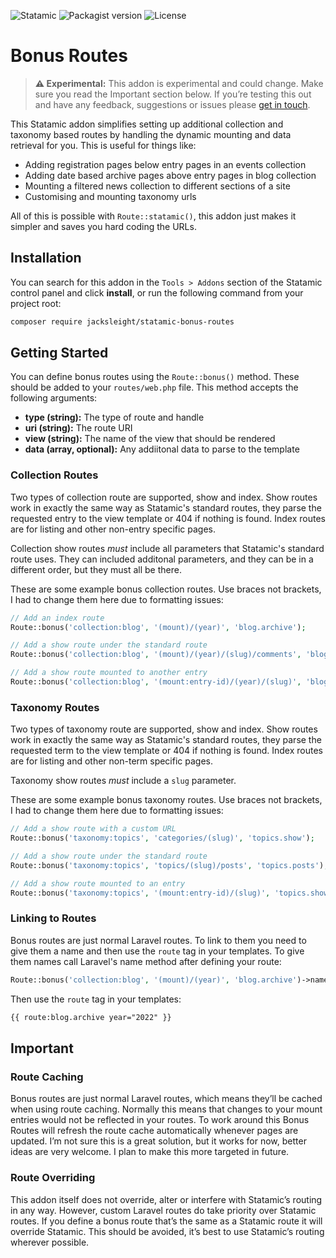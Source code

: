 <!-- statamic:hide -->

![Statamic](https://flat.badgen.net/badge/Statamic/3.3+/FF269E)
![Packagist version](https://flat.badgen.net/packagist/v/jacksleight/statamic-bonus-routes)
![License](https://flat.badgen.net/github/license/jacksleight/statamic-bonus-routes)

# Bonus Routes 

<!-- /statamic:hide -->

> **⚠️ Experimental:** This addon is experimental and could change. Make sure you read the Important section below. If you’re testing this out and have any feedback, suggestions or issues please [get in touch](https://github.com/jacksleight/statamic-bonus-routes/issues).

This Statamic addon simplifies setting up additional collection and taxonomy based routes by handling the dynamic mounting and data retrieval for you. This is useful for things like:

* Adding registration pages below entry pages in an events collection
* Adding date based archive pages above entry pages in blog collection
* Mounting a filtered news collection to different sections of a site
* Customising and mounting taxonomy urls

All of this is possible with `Route::statamic()`, this addon just makes it simpler and saves you hard coding the URLs.

## Installation

You can search for this addon in the `Tools > Addons` section of the Statamic control panel and click **install**, or run the following command from your project root:

```bash
composer require jacksleight/statamic-bonus-routes
```

## Getting Started

You can define bonus routes using the `Route::bonus()` method. These should be added to your `routes/web.php` file. This method accepts the following arguments:

* **type (string):** The type of route and handle
* **uri (string):** The route URI
* **view (string):** The name of the view that should be rendered
* **data (array, optional):** Any addiitonal data to parse to the template

### Collection Routes

Two types of collection route are supported, show and index. Show routes work in exactly the same way as Statamic's standard routes, they parse the requested entry to the view template or 404 if nothing is found. Index routes are for listing and other non-entry specific pages.

Collection show routes *must* include all parameters that Statamic's standard route uses. They can included additonal parameters, and they can be in a different order, but they must all be there.

These are some example bonus collection routes. Use braces not brackets, I had to change them here due to formatting issues:

```php
// Add an index route
Route::bonus('collection:blog', '(mount)/(year)', 'blog.archive');

// Add a show route under the standard route
Route::bonus('collection:blog', '(mount)/(year)/(slug)/comments', 'blog.comments');

// Add a show route mounted to another entry
Route::bonus('collection:blog', '(mount:entry-id)/(year)/(slug)', 'blog.show');
```

### Taxonomy Routes

Two types of taxonomy route are supported, show and index. Show routes work in exactly the same way as Statamic's standard routes, they parse the requested term to the view template or 404 if nothing is found. Index routes are for listing and other non-term specific pages.

Taxonomy show routes *must* include a `slug` parameter.

These are some example bonus taxonomy routes. Use braces not brackets, I had to change them here due to formatting issues:

```php
// Add a show route with a custom URL
Route::bonus('taxonomy:topics', 'categories/(slug)', 'topics.show');

// Add a show route under the standard route
Route::bonus('taxonomy:topics', 'topics/(slug)/posts', 'topics.posts');

// Add a show route mounted to an entry
Route::bonus('taxonomy:topics', '(mount:entry-id)/(slug)', 'topics.show');
```

### Linking to Routes

Bonus routes are just normal Laravel routes. To link to them you need to give them a name and then use the `route` tag in your templates. To give them names call Laravel's name method after defining your route:

```php
Route::bonus('collection:blog', '(mount)/(year)', 'blog.archive')->name('blog.archive');
```

Then use the `route` tag in your templates:

```html
{{ route:blog.archive year="2022" }}
```

## Important

### Route Caching

Bonus routes are just normal Laravel routes, which means they’ll be cached when using route caching. Normally this means that changes to your mount entries would not be reflected in your routes. To work around this Bonus Routes will refresh the route cache automatically whenever pages are updated. I’m not sure this is a great solution, but it works for now, better ideas are very welcome. I plan to make this more targeted in future.

### Route Overriding

This addon itself does not override, alter or interfere with Statamic’s routing in any way. However, custom Laravel routes do take priority over Statamic routes. If you define a bonus route that’s the same as a Statamic route it will override Statamic. This should be avoided, it’s best to use Statamic’s routing wherever possible.
